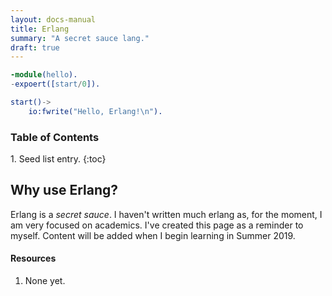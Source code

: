 ```yaml
---
layout: docs-manual
title: Erlang
summary: "A secret sauce lang."
draft: true
---
```


```erlang
-module(hello).
-expoert([start/0]).

start()->
    io:fwrite("Hello, Erlang!\n").
```

<h3>Table of Contents</h3>
1. Seed list entry.
{:toc}

## Why use Erlang?

Erlang is a _secret sauce_. I haven't written much erlang as, for the moment, I am very focused on academics. I've created this page as a reminder to myself. Content will be added when I begin learning in Summer 2019.

#### Resources

1. None yet.
